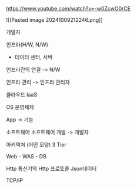 https://www.youtube.com/watch?v=-w0ZcwO0rCE

![[Pasted image 20241009212246.png]]

개발자

인프라(H/W, N/W)
- 데이터 센터, 서버

인프라간의 연결 -> N/W

인프라 관리 -> 인프라 관리자


클라우드
IaaS

OS 운영체제

App -> 기능


소프트웨어
소프트웨어 개발 -> 개발자


아키텍처 (어떤 모양)
3 Tier

Web - WAS - DB

Http 통신기약
Http 프로토콜
Json데이터


TCP/IP








